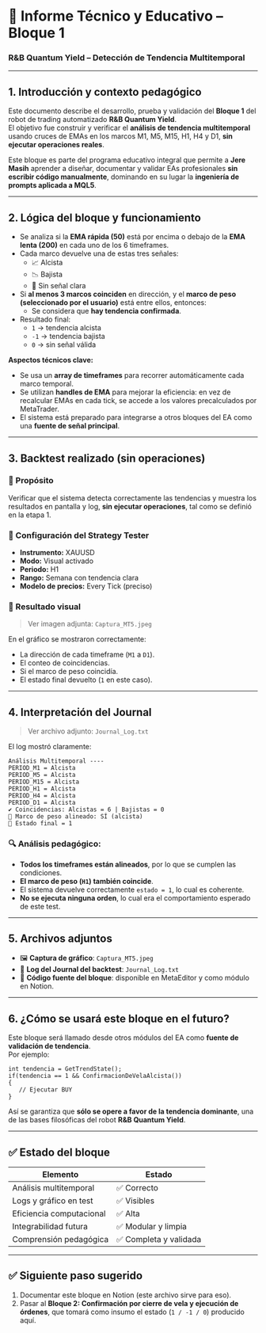 
# 🧠 Informe Técnico y Educativo – Bloque 1  
### R&B Quantum Yield – Detección de Tendencia Multitemporal

---

## 1. Introducción y contexto pedagógico

Este documento describe el desarrollo, prueba y validación del **Bloque 1** del robot de trading automatizado **R&B Quantum Yield**.  
El objetivo fue construir y verificar el **análisis de tendencia multitemporal** usando cruces de EMAs en los marcos M1, M5, M15, H1, H4 y D1, **sin ejecutar operaciones reales**.

Este bloque es parte del programa educativo integral que permite a **Jere Masih** aprender a diseñar, documentar y validar EAs profesionales **sin escribir código manualmente**, dominando en su lugar la **ingeniería de prompts aplicada a MQL5**.

---

## 2. Lógica del bloque y funcionamiento

- Se analiza si la **EMA rápida (50)** está por encima o debajo de la **EMA lenta (200)** en cada uno de los 6 timeframes.
- Cada marco devuelve una de estas tres señales:
  - 📈 Alcista
  - 📉 Bajista
  - 🤷 Sin señal clara
- Si **al menos 3 marcos coinciden** en dirección, y el **marco de peso (seleccionado por el usuario)** está entre ellos, entonces:
  - Se considera que **hay tendencia confirmada**.
- Resultado final:
  - `1` → tendencia alcista
  - `-1` → tendencia bajista
  - `0` → sin señal válida

**Aspectos técnicos clave:**
- Se usa un **array de timeframes** para recorrer automáticamente cada marco temporal.
- Se utilizan **handles de EMA** para mejorar la eficiencia: en vez de recalcular EMAs en cada tick, se accede a los valores precalculados por MetaTrader.
- El sistema está preparado para integrarse a otros bloques del EA como una **fuente de señal principal**.

---

## 3. Backtest realizado (sin operaciones)

### 🧪 Propósito
Verificar que el sistema detecta correctamente las tendencias y muestra los resultados en pantalla y log, **sin ejecutar operaciones**, tal como se definió en la etapa 1.

### 🔧 Configuración del Strategy Tester
- **Instrumento:** XAUUSD
- **Modo:** Visual activado
- **Periodo:** H1
- **Rango:** Semana con tendencia clara
- **Modelo de precios:** Every Tick (preciso)

### 📸 Resultado visual
> Ver imagen adjunta: `Captura_MT5.jpeg`

En el gráfico se mostraron correctamente:
- La dirección de cada timeframe (`M1` a `D1`).
- El conteo de coincidencias.
- Si el marco de peso coincidía.
- El estado final devuelto (`1` en este caso).

---

## 4. Interpretación del Journal

> Ver archivo adjunto: `Journal_Log.txt`

El log mostró claramente:

```
Análisis Multitemporal ----
PERIOD_M1 = Alcista
PERIOD_M5 = Alcista
PERIOD_M15 = Alcista
PERIOD_H1 = Alcista
PERIOD_H4 = Alcista
PERIOD_D1 = Alcista
✔️ Coincidencias: Alcistas = 6 | Bajistas = 0
📌 Marco de peso alineado: SÍ (alcista)
🧠 Estado final = 1
```

### 🔍 Análisis pedagógico:
- **Todos los timeframes están alineados**, por lo que se cumplen las condiciones.
- **El marco de peso (`H1`) también coincide**.
- El sistema devuelve correctamente `estado = 1`, lo cual es coherente.
- **No se ejecuta ninguna orden**, lo cual era el comportamiento esperado de este test.

---

## 5. Archivos adjuntos

- 🖼 **Captura de gráfico**: `Captura_MT5.jpeg`
- 📜 **Log del Journal del backtest**: `Journal_Log.txt`
- 🧾 **Código fuente del bloque**: disponible en MetaEditor y como módulo en Notion.

---

## 6. ¿Cómo se usará este bloque en el futuro?

Este bloque será llamado desde otros módulos del EA como **fuente de validación de tendencia**.  
Por ejemplo:

```mql5
int tendencia = GetTrendState();
if(tendencia == 1 && ConfirmacionDeVelaAlcista())
{
   // Ejecutar BUY
}
```

Así se garantiza que **sólo se opere a favor de la tendencia dominante**, una de las bases filosóficas del robot **R&B Quantum Yield**.

---

## ✅ Estado del bloque

| Elemento | Estado |
|---------|--------|
| Análisis multitemporal | ✅ Correcto |
| Logs y gráfico en test | ✅ Visibles |
| Eficiencia computacional | ✅ Alta |
| Integrabilidad futura | ✅ Modular y limpia |
| Comprensión pedagógica | ✅ Completa y validada |

---

## ✅ Siguiente paso sugerido

1. Documentar este bloque en Notion (este archivo sirve para eso).
2. Pasar al **Bloque 2: Confirmación por cierre de vela y ejecución de órdenes**, que tomará como insumo el estado (`1 / -1 / 0`) producido aquí.
